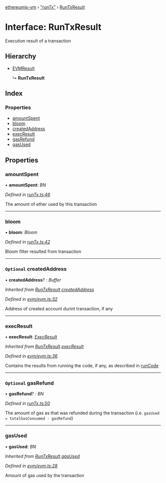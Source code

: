 [ethereumjs-vm](../README.md) › ["runTx"](../modules/_runtx_.md) › [RunTxResult](_runtx_.runtxresult.md)

# Interface: RunTxResult

Execution result of a transaction

## Hierarchy

* [EVMResult](_evm_evm_.evmresult.md)

  ↳ **RunTxResult**

## Index

### Properties

* [amountSpent](_runtx_.runtxresult.md#amountspent)
* [bloom](_runtx_.runtxresult.md#bloom)
* [createdAddress](_runtx_.runtxresult.md#optional-createdaddress)
* [execResult](_runtx_.runtxresult.md#execresult)
* [gasRefund](_runtx_.runtxresult.md#optional-gasrefund)
* [gasUsed](_runtx_.runtxresult.md#gasused)

## Properties

###  amountSpent

• **amountSpent**: *BN*

*Defined in [runTx.ts:46](https://github.com/ethereumjs/ethereumjs-vm/blob/master/packages/vm/lib/runTx.ts#L46)*

The amount of ether used by this transaction

___

###  bloom

• **bloom**: *Bloom*

*Defined in [runTx.ts:42](https://github.com/ethereumjs/ethereumjs-vm/blob/master/packages/vm/lib/runTx.ts#L42)*

Bloom filter resulted from transaction

___

### `Optional` createdAddress

• **createdAddress**? : *Buffer*

*Inherited from [RunTxResult](_runtx_.runtxresult.md).[createdAddress](_runtx_.runtxresult.md#optional-createdaddress)*

*Defined in [evm/evm.ts:32](https://github.com/ethereumjs/ethereumjs-vm/blob/master/packages/vm/lib/evm/evm.ts#L32)*

Address of created account durint transaction, if any

___

###  execResult

• **execResult**: *[ExecResult](_evm_evm_.execresult.md)*

*Inherited from [RunTxResult](_runtx_.runtxresult.md).[execResult](_runtx_.runtxresult.md#execresult)*

*Defined in [evm/evm.ts:36](https://github.com/ethereumjs/ethereumjs-vm/blob/master/packages/vm/lib/evm/evm.ts#L36)*

Contains the results from running the code, if any, as described in [runCode](../classes/_index_.vm.md#runcode)

___

### `Optional` gasRefund

• **gasRefund**? : *BN*

*Defined in [runTx.ts:50](https://github.com/ethereumjs/ethereumjs-vm/blob/master/packages/vm/lib/runTx.ts#L50)*

The amount of gas as that was refunded during the transaction (i.e. `gasUsed = totalGasConsumed - gasRefund`)

___

###  gasUsed

• **gasUsed**: *BN*

*Inherited from [RunTxResult](_runtx_.runtxresult.md).[gasUsed](_runtx_.runtxresult.md#gasused)*

*Defined in [evm/evm.ts:28](https://github.com/ethereumjs/ethereumjs-vm/blob/master/packages/vm/lib/evm/evm.ts#L28)*

Amount of gas used by the transaction
